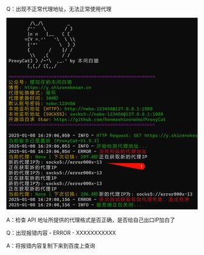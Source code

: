 Q：出现不正常代理地址，无法正常使用代理

![1](./Investigation%20Manual.assets/1.png)

A：检查 API 地址所提供的代理格式是否正确，是否给自己出口IP加白了



Q：出现报错内容 - ERROR - XXXXXXXXXXX

A：将报错内容复制下来到百度上查询




